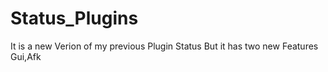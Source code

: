 # Status_Plugins
It is a new Verion of my previous Plugin Status
But it has two new Features Gui,Afk
